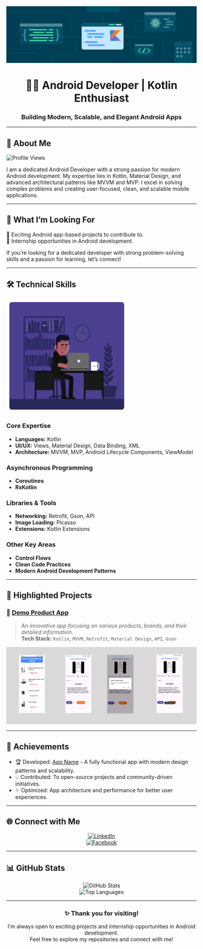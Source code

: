 <div align="center">
<img src="https://github.com/DevEmdad588/DevEmdad588/blob/main/githubprofie.png" alt="banner" width=900/>  

# 👨‍💻 Android Developer | Kotlin Enthusiast
### Building Modern, Scalable, and Elegant Android Apps 

</div>

---

## 🌟 About Me   

![Profile Views](https://komarev.com/ghpvc/?username=DevEmdad588&color=blue&style=flat-square)

I am a dedicated Android Developer with a strong passion for modern Android development. My expertise lies in Kotlin, Material Design, and advanced architectural patterns like MVVM and MVP. I excel in solving complex problems and creating user-focused, clean, and scalable mobile applications.

---

## 🚀 What I’m Looking For   

🔹 Exciting Android app-based projects to contribute to.  
🔹 Internship opportunities in Android development.

If you’re looking for a dedicated developer with strong problem-solving skills and a passion for learning, let’s connect!

---

## 🛠️ Technical Skills   
<img src="https://github.com/DevEmdad588/DevEmdad588/blob/main/githubpro1.gif" alt="tech gif" width="320" height="300"/>

### Core Expertise   
- **Languages:** Kotlin  
- **UI/UX:** Views, Material Design, Data Binding, XML  
- **Architecture:** MVVM, MVP, Android Lifecycle Components, ViewModel  

### Asynchronous Programming   
- **Coroutines**  
- **RxKotlin**  

### Libraries & Tools  
- **Networking:** Retrofit, Gson, API  
- **Image Loading:** Picasso  
- **Extensions:** Kotlin Extensions  

### Other Key Areas   
- **Control Flows**  
- **Clean Code Practices**  
- **Modern Android Development Patterns**  

---

## 📂 Highlighted Projects   

### 📱 [Demo Product App](#)  
> *An innovative app focusing on various products, brands, and their detailed information.*  
**Tech Stack:** `Kotlin`, `MVVM`, `Retrofit`, `Material Design`, `API`, `Gson`  
<div align="center">
<img src="demoproduct.png" alt="Project Screenshot" width="600"/>
</div>

---



## 🌟 Achievements   

- 🏆 Developed: [App Name](#) - A fully functional app with modern design patterns and scalability.  
- 💡 Contributed: To open-source projects and community-driven initiatives.  
- ✨ Optimized: App architecture and performance for better user experiences.  

---

## 🌐 Connect with Me   

<div align="center">

[![LinkedIn](https://img.shields.io/badge/LinkedIn-%230A66C2.svg?style=for-the-badge&logo=linkedin&logoColor=white)](https://www.linkedin.com/in/devemdad588)  
[![Facebook](https://img.shields.io/badge/Facebook-%231877F2.svg?style=for-the-badge&logo=facebook&logoColor=white)](https://www.facebook.com/profile.php?id=61550243672464)  

</div>

---

## 📊 GitHub Stats   

<div align="center">

![GitHub Stats](https://github-readme-stats.vercel.app/api?username=DevEmdad588&show_icons=true&theme=gruvbox)  
![Top Languages](https://github-readme-stats.vercel.app/api/top-langs/?username=DevEmdad588&layout=compact&theme=gruvbox)  

</div>

---

<div align="center">

### ✨ Thank you for visiting!   
I’m always open to exciting projects and internship opportunities in Android development.  
Feel free to explore my repositories and connect with me!  

</div>
